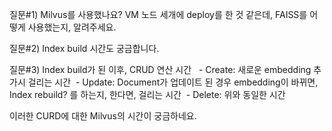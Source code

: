 

질문#1) Milvus를 사용했나요? VM 노드 세개에 deploy를 한 것 같은데, FAISS를 어떻게 사용했는지, 알려주세요.

질문#2) Index build 시간도 궁금합니다. 

질문#3) Index build가 된 이후, CRUD 연산 시간 
 - Create: 새로운 embedding 추가시 걸리는 시간
 - Update: Document가 업데이트 된 경우 embedding이 바뀌면, Index rebuild? 를 하는지, 한다면, 걸리는 시간
 - Delete: 위와 동일한 시간




이러한 CURD에 대한 Milvus의 시간이 궁금하네요.